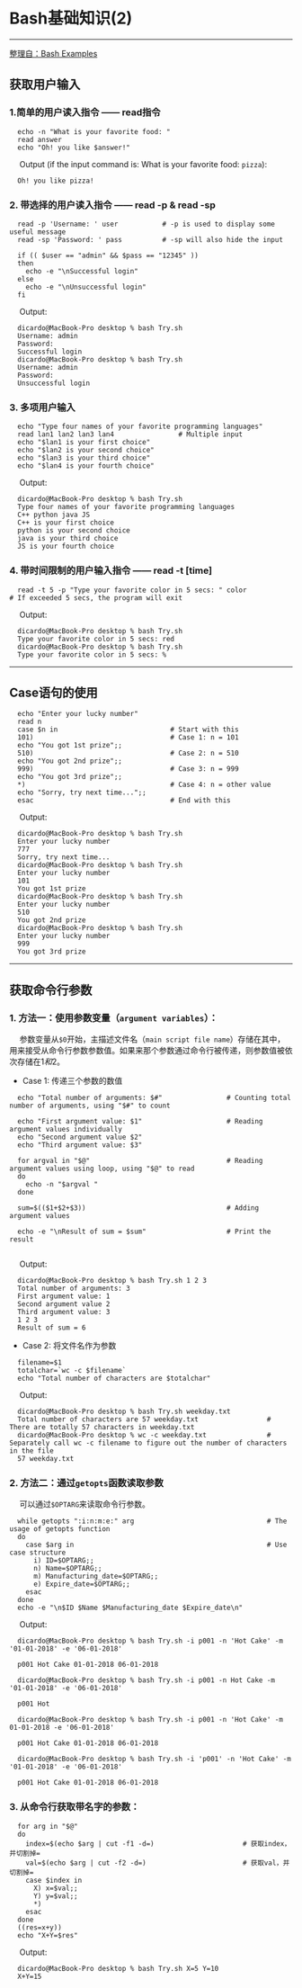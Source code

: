 # Bash基础知识(2)

------

[整理自：Bash Examples](https://linuxhint.com/30_bash_script_examples/)

## 获取用户输入

### 1.简单的用户读入指令 —— read指令

  ```
    echo -n "What is your favorite food: "
    read answer
    echo "Oh! you like $answer!"
  ```
&emsp; Output (if the input command is: What is your favorite food: `pizza`):

  ```
    Oh! you like pizza!
  ```
  
### 2. 带选择的用户读入指令 —— read -p & read -sp

  ```
    read -p 'Username: ' user           # -p is used to display some useful message
    read -sp 'Password: ' pass          # -sp will also hide the input
    
    if (( $user == "admin" && $pass == "12345" ))
    then 
      echo -e "\nSuccessful login"
    else
      echo -e "\nUnsuccessful login"
    fi
  ```
&emsp; Output:

  ```
    dicardo@MacBook-Pro desktop % bash Try.sh
    Username: admin
    Password: 
    Successful login
    dicardo@MacBook-Pro desktop % bash Try.sh
    Username: admin
    Password: 
    Unsuccessful login
  ```

### 3. 多项用户输入

  ```
    echo "Type four names of your favorite programming languages"
    read lan1 lan2 lan3 lan4                # Multiple input
    echo "$lan1 is your first choice"
    echo "$lan2 is your second choice"
    echo "$lan3 is your third choice"
    echo "$lan4 is your fourth choice"
  ```

&emsp; Output:

  ```
    dicardo@MacBook-Pro desktop % bash Try.sh
    Type four names of your favorite programming languages
    C++ python java JS
    C++ is your first choice
    python is your second choice
    java is your third choice
    JS is your fourth choice
  ```
### 4. 带时间限制的用户输入指令 —— read -t [time]
  ```
    read -t 5 -p "Type your favorite color in 5 secs: " color           # If exceeded 5 secs, the program will exit
  ```
&emsp; Output:

  ```
    dicardo@MacBook-Pro desktop % bash Try.sh
    Type your favorite color in 5 secs: red
    dicardo@MacBook-Pro desktop % bash Try.sh
    Type your favorite color in 5 secs: %    
  ```
-----------

## Case语句的使用

  ```
    echo "Enter your lucky number"
    read n
    case $n in                            # Start with this
    101)                                  # Case 1: n = 101
    echo "You got 1st prize";;
    510)                                  # Case 2: n = 510
    echo "You got 2nd prize";;
    999)                                  # Case 3: n = 999
    echo "You got 3rd prize";;
    *)                                    # Case 4: n = other value
    echo "Sorry, try next time...";;
    esac                                  # End with this
  ```
  
&emsp; Output:

  ```
    dicardo@MacBook-Pro desktop % bash Try.sh
    Enter your lucky number
    777
    Sorry, try next time...
    dicardo@MacBook-Pro desktop % bash Try.sh
    Enter your lucky number
    101
    You got 1st prize
    dicardo@MacBook-Pro desktop % bash Try.sh
    Enter your lucky number
    510
    You got 2nd prize
    dicardo@MacBook-Pro desktop % bash Try.sh
    Enter your lucky number
    999
    You got 3rd prize
  ```

--------------

## 获取命令行参数

### 1. 方法一：使用参数变量（`argument variables`）：

&emsp; 参数变量从`$0`开始，主描述文件名（`main script file name`）存储在其中，用来接受从命令行参数参数值。如果来那个参数通过命令行被传递，则参数值被依次存储在$1和$2。

  - Case 1: 传递三个参数的数值
  
  ```
    echo "Total number of arguments: $#"                # Counting total number of arguments, using "$#" to count
    
    echo "First argument value: $1"                     # Reading argument values individually
    echo "Second argument value $2"
    echo "Third argument value: $3"
    
    for argval in "$@"                                  # Reading argument values using loop, using "$@" to read
    do
      echo -n "$argval "
    done
    
    sum=$(($1+$2+$3))                                   # Adding argument values
    
    echo -e "\nResult of sum = $sum"                    # Print the result
    
  ```
  
&emsp; Output:

  ```
    dicardo@MacBook-Pro desktop % bash Try.sh 1 2 3
    Total number of arguments: 3
    First argument value: 1
    Second argument value 2
    Third argument value: 3
    1 2 3 
    Result of sum = 6
  ```

  - Case 2: 将文件名作为参数
  
  ```
    filename=$1
    totalchar=`wc -c $filename`
    echo "Total number of characters are $totalchar"
  ```
  
&emsp; Output:

  ```
    dicardo@MacBook-Pro desktop % bash Try.sh weekday.txt
    Total number of characters are 57 weekday.txt                 # There are totally 57 characters in weekday.txt
    dicardo@MacBook-Pro desktop % wc -c weekday.txt               # Separately call wc -c filename to figure out the number of characters in the file
    57 weekday.txt
  ```

### 2. 方法二：通过`getopts`函数读取参数
  
&emsp; 可以通过`$OPTARG`来读取命令行参数。
  
  ```
    while getopts ":i:n:m:e:" arg                                 # The usage of getopts function
    do
      case $arg in                                                # Use case structure
        i) ID=$OPTARG;;
        n) Name=$OPTARG;;
        m) Manufacturing_date=$OPTARG;;
        e) Expire_date=$OPTARG;;
      esac
    done
    echo -e "\n$ID $Name $Manufacturing_date $Expire_date\n"
  ```

&emsp; Output:

  ```
    dicardo@MacBook-Pro desktop % bash Try.sh -i p001 -n 'Hot Cake' -m '01-01-2018' -e '06-01-2018'

    p001 Hot Cake 01-01-2018 06-01-2018

    dicardo@MacBook-Pro desktop % bash Try.sh -i p001 -n Hot Cake -m '01-01-2018' -e '06-01-2018' 

    p001 Hot  

    dicardo@MacBook-Pro desktop % bash Try.sh -i p001 -n 'Hot Cake' -m 01-01-2018 -e '06-01-2018' 

    p001 Hot Cake 01-01-2018 06-01-2018

    dicardo@MacBook-Pro desktop % bash Try.sh -i 'p001' -n 'Hot Cake' -m '01-01-2018' -e '06-01-2018'

    p001 Hot Cake 01-01-2018 06-01-2018
  ```

### 3. 从命令行获取带名字的参数：
  
  ```
    for arg in "$@"
    do
      index=$(echo $arg | cut -f1 -d=)                      # 获取index，并切割掉=
      val=$(echo $arg | cut -f2 -d=)                        # 获取val，并切割掉=
      case $index in
        X) x=$val;;
        Y) y=$val;;
        *)
      esac
    done
    ((res=x+y))
    echo "X+Y=$res"
  ```

&emsp; Output:

  ```
    dicardo@MacBook-Pro desktop % bash Try.sh X=5 Y=10                                               
    X+Y=15
  ```



